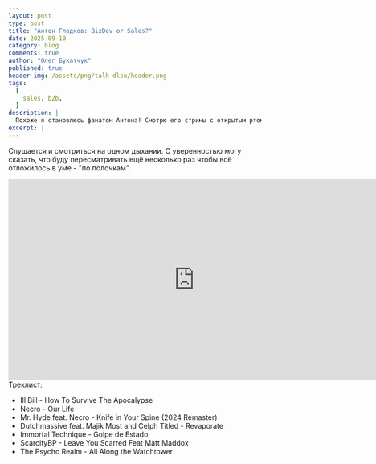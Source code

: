 ```yaml
---
layout: post
type: post
title: "Антон Гладков: BizDev or Sales?"
date: 2025-09-10
category: blog
comments: true
author: "Олег Букатчук"
published: true
header-img: /assets/png/talk-dlsu/header.png
tags:
  [
    sales, b2b,
  ]
description: |
  Похоже я становлюсь фанатом Антона! Смотрю его стримы с открытым ртом. Для меня это словно глоток свежевого воздуха в плане инфы по продажам.
excerpt: |
---
```


<span class="firstcharacter">С</span>лушается и смотриться на одном дыхании. С уверенностью могу сказать, что буду пересматривать ещё несколько раз чтобы всё отложилось в уме - "по полочкам".
 
<iframe width="740" height="400" src="https://www.youtube.com/embed/I3E6vWH-u_0?si=2bH7R2jg95WrjdUX" title="YouTube video player" frameborder="0" allow="accelerometer; autoplay; clipboard-write; encrypted-media; gyroscope; picture-in-picture; web-share" referrerpolicy="strict-origin-when-cross-origin" allowfullscreen></iframe>
<br/>
Треклист:
<ul>
<li>Ill Bill - How To Survive The Apocalypse</li>
<li>Necro - Our Life</li>
<li>Mr. Hyde feat. Necro - Knife in Your Spine (2024 Remaster)</li>
<li>Dutchmassive feat. Majik Most and Celph Titled - Revaporate</li>
<li>Immortal Technique - Golpe de Estado</li>
<li>ScarcityBP - Leave You Scarred Feat Matt Maddox</li>
<li>The Psycho Realm - All Along the Watchtower</li>
</ul>
